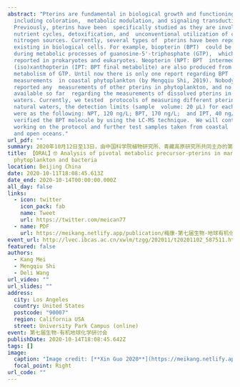 ```yaml
---
abstract: "Pterins are fundamental in biological growth and functioning
  including coloration,  metabolic modulation, and signaling transduction.
  Previously, pterins have been  specifically studied as they are involved in
  nutrient cycles, detoxification, and  unconventional utilization of carbon and
  nitrogen sources. Currently, several types of  pterins have been reported
  existing in biological cells. For example, biopterin (BPT)  could be produced
  during metabolic processes of guanosine-5'-triphosphate (GTP),  which has been
  reported in prokaryotes and eukaryotes. Neopterin (NPT: BPT  intermediate) and
  (iso)xanthopterin (IPT: BPT final metabolite) are also produced from  the
  metabolism of GTP. Until now there is only one report regarding BPT
  measurements  in coastal phytoplankton (by Mengqiu Shi, 2019). Nobody has
  reported any  measurements of other pterins in phytoplankton, and no data is
  available so far  regarding the measurements of dissolved pterins in natural
  waters. Currently, we tested  protocols of measuring different pterins in
  natural waters, the detection limits (sample  volume: 20 μL) for each pterin
  were as the following: NPT, 120 ng/L; BPT, 170 ng/L;  and IPT, 40 ng/L. And we
  verified the BPT molecule by using the LC-MS technique.  We will continue
  working on the protocol and further test samples taken from coastal  waters
  and open oceans."
url_pdf: ""
summary: 2020年10月12日至13日，由中国科学院植物研究所、青藏高原研究所共同主办的第七届生物-有机地球化学研讨会在北京召开。会议邀请了5位国际知名专家作大会报告，60余位专家分别围绕“海洋生物-有机地球化学”“陆地生物-有机地球化学”“微生物地球化学与基因组学”和“地质时期生物-有机地球化学”四个研究领域作专题报告。与会人员就全国生物-有机地球化学领域的最新进展进行了交流与讨论。
title: 【ORAL】🤓 Analysis of pivotal metabolic precursor-pterins in marine
  phytoplankton and bacteria
location: Beijing China
date: 2020-10-11T18:08:45.613Z
date_end: 2020-10-14T00:00:00.000Z
all_day: false
links:
  - icon: twitter
    icon_pack: fab
    name: Tweet
    url: https://twitter.com/meican77
  - name: PDF
    url: https://meikang.netlify.app/publication/梅康-第七届生物-地球有机化学.pdf
event_url: http://lvec.ibcas.ac.cn/xwlm/tzgg/202011/t20201102_587511.html
featured: false
authors:
  - Kang Mei
  - Mengqiu Shi
  - Deli Wang
url_video: ""
url_slides: ""
address:
  city: Los Angeles
  country: United States
  postcode: "90007"
  region: California USA
  street: University Park Campus (online)
event: 第七届生物-有机地球化学研讨会
publishDate: 2020-10-14T18:08:45.642Z
tags: []
image:
  caption: "Image credit: [**Xin Guo 2020**](https://meikang.netlify.app/)"
  focal_point: Right
url_code: ""
---
```

